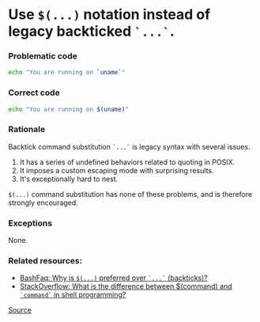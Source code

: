 # Use `$(...)` notation instead of legacy backticked `` `...` ``.

### Problematic code

```sh
echo "You are running on `uname`"
```

### Correct code

```sh
echo "You are running on $(uname)"
```

### Rationale

Backtick command substitution `` `...` `` is legacy syntax with several issues.

1. It has a series of undefined behaviors related to quoting in POSIX.
1. It imposes a custom escaping mode with surprising results.
1. It's exceptionally hard to nest.

`$(...)` command substitution has none of these problems, and is therefore strongly encouraged.

### Exceptions

None.

### Related resources:

* [BashFaq: Why is `$(...)` preferred over `` `...` `` (backticks)?](http://mywiki.wooledge.org/BashFAQ/082)
* [StackOverflow: What is the difference between $(command) and `` `command` `` in shell programming?](https://stackoverflow.com/questions/4708549/shell-programming-whats-the-difference-between-command-and-command)

[Source](https://github.com/koalaman/shellcheck/wiki/SC2006)


